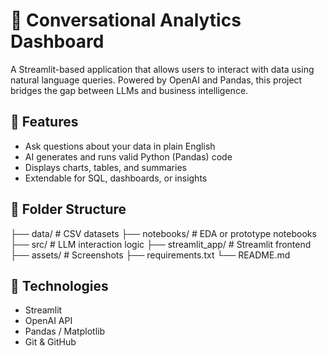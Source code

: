 # 🧠 Conversational Analytics Dashboard

A Streamlit-based application that allows users to interact with data using natural language queries. Powered by OpenAI and Pandas, this project bridges the gap between LLMs and business intelligence.

## 🚀 Features

- Ask questions about your data in plain English
- AI generates and runs valid Python (Pandas) code
- Displays charts, tables, and summaries
- Extendable for SQL, dashboards, or insights

## 📁 Folder Structure
├── data/ # CSV datasets
├── notebooks/ # EDA or prototype notebooks
├── src/ # LLM interaction logic
├── streamlit_app/ # Streamlit frontend
├── assets/ # Screenshots
├── requirements.txt
└── README.md

## 🔧 Technologies

- Streamlit
- OpenAI API
- Pandas / Matplotlib
- Git & GitHub
